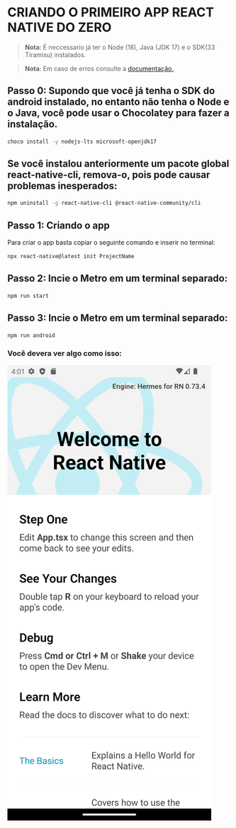 # CRIANDO O PRIMEIRO APP REACT NATIVE DO ZERO

>**Nota**: É neccessario já ter o Node (18), Java (JDK 17) e o SDK(33 Tiramisu) instalados.

>**Nota**: Em caso de erros consulte a [documentação.](https://reactnative.dev/docs/environment-setup)


## Passo 0: Supondo que você já tenha o SDK do android instalado, no entanto não tenha o Node e o Java, você pode usar o Chocolatey para fazer a instalação.

```bash
choco install -y nodejs-lts microsoft-openjdk17
```

## Se você instalou anteriormente um pacote global react-native-cli, remova-o, pois pode causar problemas inesperados:

```bash
npm uninstall -g react-native-cli @react-native-community/cli
```

## Passo 1: Criando o app

Para criar o app basta copiar o seguinte comando e inserir no terminal:

```bash
npx react-native@latest init ProjectName
```

## Passo 2: Incie o Metro em um terminal separado:

```bash
npm run start
```

## Passo 3: Incie o Metro em um terminal separado:

```bash
npm run android
```

### Você devera ver algo como isso:
![Pagina Home do App](./Home_Page.png)
